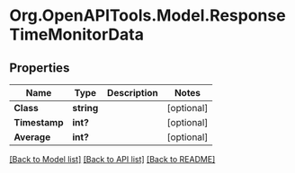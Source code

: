 # Org.OpenAPITools.Model.ResponseTimeMonitorData
## Properties

Name | Type | Description | Notes
------------ | ------------- | ------------- | -------------
**Class** | **string** |  | [optional] 
**Timestamp** | **int?** |  | [optional] 
**Average** | **int?** |  | [optional] 

[[Back to Model list]](../README.md#documentation-for-models) [[Back to API list]](../README.md#documentation-for-api-endpoints) [[Back to README]](../README.md)

